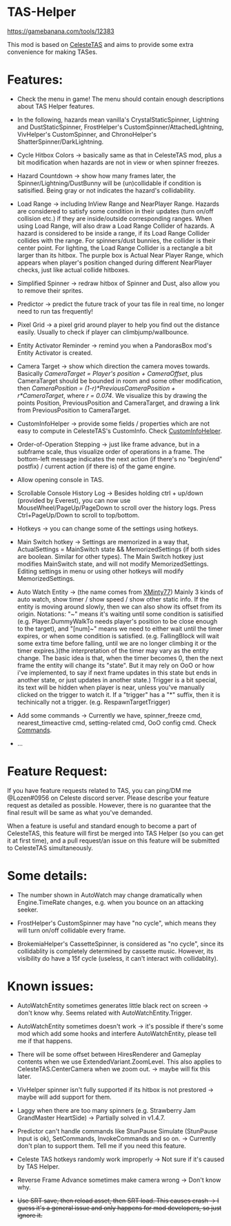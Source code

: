 # TAS-Helper

https://gamebanana.com/tools/12383

This mod is based on [CelesteTAS](https://github.com/EverestAPI/CelesteTAS-EverestInterop) and aims to provide some extra convenience for making TASes.

# Features:

- Check the menu in game! The menu should contain enough descriptions about TAS Helper features.

- In the following, hazards mean vanilla's CrystalStaticSpinner, Lightning and DustStaticSpinner, FrostHelper's CustomSpinner/AttachedLightning, VivHelper's CustomSpinner, and ChronoHelper's ShatterSpinner/DarkLightning.

- Cycle Hitbox Colors -> basically same as that in CelesteTAS mod, plus a bit modification when hazards are not in view or when spinner freezes.

- Hazard Countdown -> show how many frames later, the Spinner/Lightning/DustBunny will be (un)collidable if condition is satisified. Being gray or not indicates the hazard's collidability.

- Load Range -> including InView Range and NearPlayer Range. Hazards are considered to satisfy some condition in their updates (turn on/off collision etc.) if they are inside/outside corresponding ranges. When using Load Range, will also draw a Load Range Collider of hazards. A hazard is considered to be inside a range, if its Load Range Collider collides with the range. For spinners/dust bunnies, the collider is their center point. For lighting, the Load Range Collider is a rectangle a bit larger than its hitbox. The purple box is Actual Near Player Range, which appears when player's position changed during different NearPlayer checks, just like actual collide hitboxes.

- Simplified Spinner -> redraw hitbox of Spinner and Dust, also allow you to remove their sprites.

- Predictor -> predict the future track of your tas file in real time, no longer need to run tas frequently!

- Pixel Grid -> a pixel grid around player to help you find out the distance easily. Usually to check if player can climbjump/wallbounce.

- Entity Activator Reminder -> remind you when a PandorasBox mod's Entity Activator is created.

- Camera Target -> show which direction the camera moves towards. Basically *CameraTarget = Player's position + CameraOffset*, plus CameraTarget should be bounded in room and some other modification, then *CameraPosition = (1-r)\*PreviousCameraPosition + r\*CameraTarget*, where *r = 0.074*. We visualize this by drawing the points Position, PreviousPosition and CameraTarget, and drawing a link from PreviousPosition to CameraTarget.

- CustomInfoHelper -> provide some fields / properties which are not easy to compute in CelesteTAS's CustomInfo. Check [CustomInfoHelper](Source/Gameplay/CustomInfoHelper.cs).

- Order-of-Operation Stepping -> just like frame advance, but in a subframe scale, thus visualize order of operations in a frame. The bottom-left message indicates the next action (if there's no "begin/end" postfix) / current action (if there is) of the game engine.

- Allow opening console in TAS.

- Scrollable Console History Log -> Besides holding ctrl + up/down (provided by Everest), you can now use MouseWheel/PageUp/PageDown to scroll over the history logs. Press Ctrl+PageUp/Down to scroll to top/bottom.

- Hotkeys -> you can change some of the settings using hotkeys.

- Main Switch hotkey -> Settings are memorized in a way that, ActualSettings = MainSwitch state && MemorizedSettings (if both sides are boolean. Similar for other types). The Main Switch hotkey just modifies MainSwitch state, and will not modify MemorizedSettings. Editing settings in menu or using other hotkeys will modify MemorizedSettings.

- Auto Watch Entity -> (the name comes from [XMinty77](https://github.com/EverestAPI/CelesteTAS-EverestInterop/pull/32)) Mainly 3 kinds of auto watch, show timer / show speed / show other static info. If the entity is moving around slowly, then we can also show its offset from its origin. Notations: "~" means it's waiting until some condition is satisified (e.g. Player.DummyWalkTo needs player's position to be close enough to the target), and "\[num\]\~" means we need to either wait until the timer expires, or when some condition is satisfied. (e.g. FallingBlock will wait some extra time before falling, until we are no longer climbing it or the timer expires.)(the interpretation of the timer may vary as the entity change. The basic idea is that, when the timer becomes 0, then the next frame the entity will change its "state". But it may rely on OoO or how i've implemented, to say if next frame updates in this state but ends in another state, or just updates in another state.) Trigger is a bit special, its text will be hidden when player is near, unless you've manually clicked on the trigger to watch it. If a "trigger" has a "*" suffix, then it is techinically not a trigger. (e.g. RespawnTargetTrigger)

- Add some commands -> Currently we have, spinner_freeze cmd, nearest_timeactive cmd, setting-related cmd, OoO config cmd. Check [Commands](Docs/Commands.md).

- ...

# Feature Request:

  If you have feature requests related to TAS, you can ping/DM me @Lozen#0956 on Celeste discord server. Please describe your feature request as detailed as possible. However, there is no guarantee that the final result will be same as what you've demanded.

  When a feature is useful and standard enough to become a part of CelesteTAS, this feature will first be merged into TAS Helper (so you can get it at first time), and a pull request/an issue on this feature will be submitted to CelesteTAS simultaneously.

# Some details:

- The number shown in AutoWatch may change dramatically when Engine.TimeRate changes, e.g. when you bounce on an attacking seeker.

- FrostHelper's CustomSpinner may have "no cycle", which means they will turn on/off collidable every frame.

- BrokemiaHelper's CassetteSpinner, is considered as "no cycle", since its collidablity is completely determined by cassette music. However, its visibility do have a 15f cycle (useless, it can't interact with collidablity).

# Known issues:

- AutoWatchEntity sometimes generates little black rect on screen -> don't know why. Seems related with AutoWatchEntity.Trigger.

- AutoWatchEntity sometimes doesn't work -> it's possible if there's some mod which add some hooks and interfere AutoWatchEntity, please tell me if that happens.

- There will be some offset between HiresRenderer and Gameplay contents when we use ExtendedVariant.ZoomLevel. This also applies to CelesteTAS.CenterCamera when we zoom out. -> maybe will fix this later.

- VivHelper spinner isn't fully supported if its hitbox is not prestored -> maybe will add support for them.

- Laggy when there are too many spinners (e.g. Strawberry Jam GrandMaster HeartSide) -> Partially solved in v1.4.7.

- Predictor can't handle commands like StunPause Simulate (StunPause Input is ok), SetCommands, InvokeCommands and so on. -> Currently don't plan to support them. Tell me if you need this feature.

- Celeste TAS hotkeys randomly work improperly -> Not sure if it's caused by TAS Helper.

- Reverse Frame Advance sometimes make camera wrong -> Don't know why.

- ~~Use SRT save, then reload asset, then SRT load. This causes crash -> I guess it's a general issue and only happens for mod developers, so just ignore it.~~